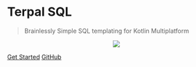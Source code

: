 # Terpal SQL

> Brainlessly Simple SQL templating for Kotlin Multiplatform

<p align="center">
<img src="https://github.com/user-attachments/assets/f9a9ac27-47e2-429e-997a-beb72a1bb81e">
</p>


[Get Started](#main)
[GitHub](https://github.com/ExoQuery/terpal-sql)
